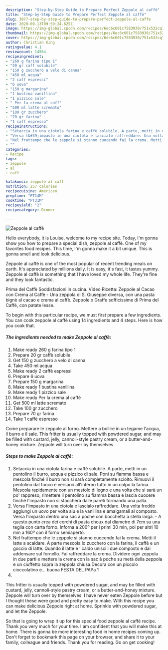 ```yaml
---
description: "Step-by-Step Guide to Prepare Perfect Zeppole al caffè"
title: "Step-by-Step Guide to Prepare Perfect Zeppole al caffè"
slug: 3077-step-by-step-guide-to-prepare-perfect-zeppole-al-caffe
date: 2020-09-13T09:59:24.625Z
image: https://img-global.cpcdn.com/recipes/6ec6c601c7583930/751x532cq70/zeppole-al-caffe-recipe-main-photo.jpg
thumbnail: https://img-global.cpcdn.com/recipes/6ec6c601c7583930/751x532cq70/zeppole-al-caffe-recipe-main-photo.jpg
cover: https://img-global.cpcdn.com/recipes/6ec6c601c7583930/751x532cq70/zeppole-al-caffe-recipe-main-photo.jpg
author: Christian King
ratingvalue: 4.1
reviewcount: 14564
recipeingredient:
- "260 g farina tipo 1"
- "20 gr caff solubile"
- "150 g zucchero a velo di canna"
- "450 ml acqua"
- "2 caff espressi"
- "6 uova"
- "150 g margarina"
- "1 bustina vanillina"
- "1 pizzico sale"
- " Per la crema al caff"
- "500 ml latte scremato"
- "100 gr zucchero"
- "70 gr farina"
- "1 caff espresso"
recipeinstructions:
- "Setaccia in una ciotola farina e caffè solubile. A parte, metti in un pentolino il burro, acqua e pizzico di sale. Poni su fiamma bassa e mescola finché il burro non si sarà completamente sciolto. Rimuovi il pentolino dal fuoco e versarci all&#39;interno tutto in un colpo la farina. Mescola rapidamente con un mestolo di legno e una volta che si sarà un po&#39; rappreso, rimettere il pentolino su fiamma bassa e lascia cuocere finché l&#39;impasto non si staccherà dalle pareti formando una palla."
- "Versa l&#39;impasto in una ciotola e lascialo raffreddare. Una volta freddo aggiungi un uovo per volta aiu e la vanillina e amalgamali al composto. Versa l&#39;impasto dentro una sac à poche con bocchetta a stella larga. A questo punto crea dei cerchi di pasta choux dal diametro di 7cm su una teglia con carta forno. Inforna a 200º per i primi 30 min, poi per altri 10 min a 160º con il forno semiaperto."
- "Nel frattempo che le zeppole si stanno cuocendo fai la crema. Metti il latte a scaldare. A parte mescola lo zucchero con la farina, il caffè e un goccio di latte. Quando il latte e ‘ caldo unisci i due composto e dai addensare sul fornello. Fai raffreddare la crema. Dividere ogni zeppola in due parti e mettere la crema con la sac à poche su metà della zeppola e un ciuffetto sopra la zeppola chiusa.Decora con un piccolo cioccolatino e... buona FESTA DEL PAPa ’!"
- ""
categories:
- Recipe
tags:
- zeppole
- al
- caff

katakunci: zeppole al caff 
nutrition: 257 calories
recipecuisine: American
preptime: "PT14M"
cooktime: "PT31M"
recipeyield: "2"
recipecategory: Dinner

---
```



![Zeppole al caffè](https://img-global.cpcdn.com/recipes/6ec6c601c7583930/751x532cq70/zeppole-al-caffe-recipe-main-photo.jpg)

Hello everybody, it is Louise, welcome to my recipe site. Today, I'm gonna show you how to prepare a special dish, zeppole al caffè. One of my favorites food recipes. This time, I'm gonna make it a bit unique. This is gonna smell and look delicious.

Zeppole al caffè is one of the most popular of recent trending meals on earth. It's appreciated by millions daily. It is easy, it's fast, it tastes yummy. Zeppole al caffè is something that I have loved my whole life. They're fine and they look fantastic.

Prima del Caffè Soddisfazioni in cucina. Video Ricetta: Zeppole al Cacao con Crema al Caffè - Una zeppola di S. Giuseppe diversa, con una pasta bignè al cacao e crema al caffè. Zeppole o Graffe sofficissime di Prima del Caffè, con patate lesse.


To begin with this particular recipe, we must first prepare a few ingredients. You can cook zeppole al caffè using 14 ingredients and 4 steps. Here is how you cook that.

<!--inarticleads1-->

##### The ingredients needed to make Zeppole al caffè:

1. Make ready 260 g farina tipo 1
1. Prepare 20 gr caffè solubile
1. Get 150 g zucchero a velo di canna
1. Take 450 ml acqua
1. Make ready 2 caffè espressi
1. Prepare 6 uova
1. Prepare 150 g margarina
1. Make ready 1 bustina vanillina
1. Make ready 1 pizzico sale
1. Make ready  Per la crema al caffè
1. Get 500 ml latte scremato
1. Take 100 gr zucchero
1. Prepare 70 gr farina
1. Take 1 caffè espresso


Come preparare le zeppole al forno. Mettere a bollire in un tegame l&#39;acqua, il burro e il sale. This fritter is usually topped with powdered sugar, and may be filled with custard, jelly, cannoli-style pastry cream, or a butter-and-honey mixture. Zeppole will turn over by themselves. 

<!--inarticleads2-->

##### Steps to make Zeppole al caffè:

1. Setaccia in una ciotola farina e caffè solubile. A parte, metti in un pentolino il burro, acqua e pizzico di sale. Poni su fiamma bassa e mescola finché il burro non si sarà completamente sciolto. Rimuovi il pentolino dal fuoco e versarci all&#39;interno tutto in un colpo la farina. Mescola rapidamente con un mestolo di legno e una volta che si sarà un po&#39; rappreso, rimettere il pentolino su fiamma bassa e lascia cuocere finché l&#39;impasto non si staccherà dalle pareti formando una palla.
1. Versa l&#39;impasto in una ciotola e lascialo raffreddare. Una volta freddo aggiungi un uovo per volta aiu e la vanillina e amalgamali al composto. Versa l&#39;impasto dentro una sac à poche con bocchetta a stella larga. - A questo punto crea dei cerchi di pasta choux dal diametro di 7cm su una teglia con carta forno. Inforna a 200º per i primi 30 min, poi per altri 10 min a 160º con il forno semiaperto.
1. Nel frattempo che le zeppole si stanno cuocendo fai la crema. Metti il latte a scaldare. A parte mescola lo zucchero con la farina, il caffè e un goccio di latte. Quando il latte e ‘ caldo unisci i due composto e dai addensare sul fornello. Fai raffreddare la crema. Dividere ogni zeppola in due parti e mettere la crema con la sac à poche su metà della zeppola e un ciuffetto sopra la zeppola chiusa.Decora con un piccolo cioccolatino e... buona FESTA DEL PAPa ’!
1. 


This fritter is usually topped with powdered sugar, and may be filled with custard, jelly, cannoli-style pastry cream, or a butter-and-honey mixture. Zeppole will turn over by themselves. I have never eaten Zeppole before but I thought these were good and pretty easy to make. With this recipe you can make delicious Zeppole right at home. Sprinkle with powdered sugar, and let the Zeppole. 

So that is going to wrap it up for this special food zeppole al caffè recipe. Thank you very much for your time. I am confident that you will make this at home. There is gonna be more interesting food in home recipes coming up. Don't forget to bookmark this page on your browser, and share it to your family, colleague and friends. Thank you for reading. Go on get cooking!
